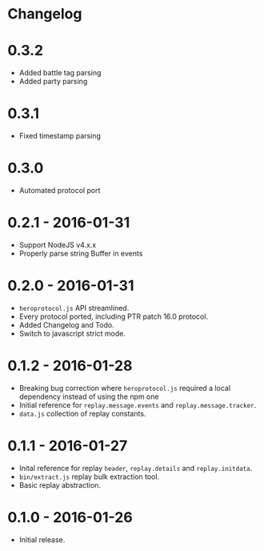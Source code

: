 # Changelog

# 0.3.2

- Added battle tag parsing
- Added party parsing

# 0.3.1

- Fixed timestamp parsing

# 0.3.0

- Automated protocol port

# 0.2.1 - 2016-01-31

- Support NodeJS v4.x.x
- Properly parse string Buffer in events

# 0.2.0 - 2016-01-31

- `heroprotocol.js` API streamlined.
- Every protocol ported, including PTR patch 16.0 protocol.
- Added Changelog and Todo.
- Switch to javascript strict mode.

# 0.1.2 - 2016-01-28

- Breaking bug correction where `heroprotocol.js` required a local dependency instead of using the npm one
- Initial reference for `replay.message.events` and `replay.message.tracker`.
- `data.js` collection of replay constants.

# 0.1.1 - 2016-01-27

- Inital reference for replay `header`, `replay.details` and `replay.initdata`.
- `bin/extract.js` replay bulk extraction tool.
- Basic replay abstraction.

# 0.1.0 - 2016-01-26

- Initial release.
